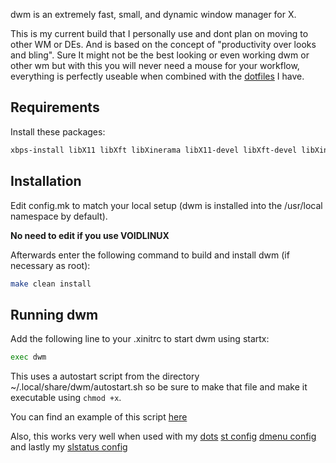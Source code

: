 dwm is an extremely fast, small, and dynamic window
manager for X.

This is my current build that I personally use and
dont plan on moving to other WM or DEs. And is
based on the concept of "productivity over looks and bling".
Sure It might not be the best looking or even
working dwm or other wm but with this you will
never need a mouse for your workflow, everything is
perfectly useable when combined with the
[dotfiles](https://github.com/iamb4uc/dots.git) I have.

Requirements
------------
Install these packages:

```sh
xbps-install libX11 libXft libXinerama libX11-devel libXft-devel libXinerama-devel
```


Installation
------------
Edit config.mk to match your local setup (dwm is
installed into the /usr/local namespace by default).

**No need to edit if you use VOIDLINUX**

Afterwards enter the following command to build and install dwm (if
necessary as root):

```sh
make clean install
```

Running dwm
-----------
Add the following line to your .xinitrc to start dwm using startx:
```sh
exec dwm
```
This uses a autostart script from the directory ~/.local/share/dwm/autostart.sh
so be sure to make that file and make it executable using `chmod +x`.

You can find an example of this script [here](https://github.com/iamb4uc/dots/blob/main/.local/share/dwm/autostart.sh)

Also, this works very well when used with my
[dots](https://github.com/iamb4uc/dots.git)
[st config](https://github.com/iamb4uc/st.git)
[dmenu config](https://github.com/iamb4uc/dmenu.git)
and lastly my
[slstatus config](https://github.com/iamb4uc/slstatus.git) 
